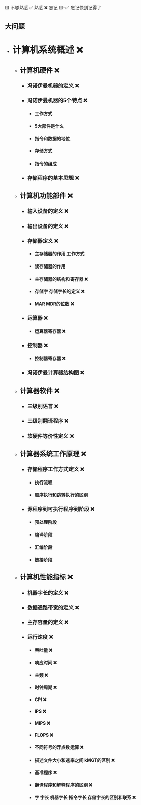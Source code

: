 🟨 不够熟悉  ✅ 熟悉  ❌ 忘记  🟨-✅ 忘记快到记得了

## 大问题

- # 计算机系统概述 ❌

  - ## 计算机硬件 ❌

    - ### 冯诺伊曼机器的定义 ❌
    - ### 冯诺伊曼机器的5个特点 ❌
      - #### 工作方式
      - #### 5大部件是什么
      - #### 指令和数据的地位
      - #### 存储方式
      - #### 指令的组成
    - ### 存储程序的基本思想 ❌
  - ## 计算机功能部件 ❌
    - ### 输入设备的定义 ❌
    - ### 输出设备的定义 ❌
    - ### 存储器定义 ❌
      - #### 主存储器的作用 工作方式
      - #### 读存储器的作用
      - #### 主存储器的结构和寄存器 ❌
      - #### 存储字 存储字长的定义 ❌
      - #### MAR MDR的位数 ❌
    - ### 运算器 ❌
      - #### 运算器寄存器 ❌
    - ### 控制器 ❌
      - #### 控制器寄存器 ❌
    - ### 冯诺伊曼计算器结构图 ❌

  - ## 计算器软件 ❌
    - ### 三级别语言 ❌
    - ### 三级别翻译程序 ❌
    - ### 软硬件等价性定义 ❌

  - ## 计算器系统工作原理 ❌
    - ### 存储程序工作方式定义 ❌
      - #### 执行流程
      - #### 顺序执行和跳转执行的区别
    - ### 源程序到可执行程序到阶段 ❌
      - #### 预处理阶段
      - #### 编译阶段
      - #### 汇编阶段
      - #### 链接阶段
  - ## 计算机性能指标 ❌
    - ### 机器字长的定义 ❌
    - ### 数据通路带宽的定义 ❌
    - ### 主存容量的定义 ❌
    - ### 运行速度 ❌
      - #### 吞吐量 ❌
      - #### 响应时间 ❌
      - #### 主频 ❌
      - #### 时钟周期 ❌
      - #### CPI ❌
      - #### IPS ❌
      - #### MIPS ❌
      - #### FLOPS ❌
      - #### 不同符号的浮点数运算 ❌
      - #### 描述文件大小和速率之间 kMGT的区别 ❌
      - #### 基准程序 ❌
      - #### 翻译程序和解释程序的区别 ❌
      - #### 字 字长 机器字长 指令字长 存储字长的区别和联系 ❌
